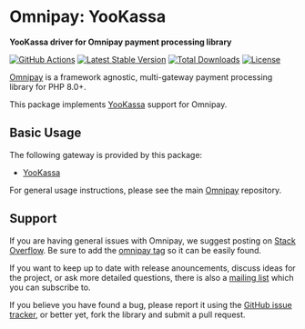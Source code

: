 # Omnipay: YooKassa

**YooKassa driver for Omnipay payment processing library**

[![GitHub Actions](https://github.com/arhitov/omnipay-yookassa/workflows/Tests/badge.svg)](https://github.com/arhitov/omnipay-yookassa/actions)
[![Latest Stable Version](https://poser.pugx.org/arhitov/omnipay-yookassa/v)](//packagist.org/packages/arhitov/omnipay-yookassa) 
[![Total Downloads](https://poser.pugx.org/arhitov/omnipay-yookassa/downloads)](//packagist.org/packages/arhitov/omnipay-yookassa) 
[![License](https://poser.pugx.org/arhitov/omnipay-yookassa/license)](//packagist.org/packages/arhitov/omnipay-yookassa)

[Omnipay](https://github.com/omnipay/omnipay) is a framework agnostic, multi-gateway payment
processing library for PHP 8.0+.

This package implements [YooKassa](https://yookassa.ru/) support for Omnipay.

## Basic Usage

The following gateway is provided by this package:

* [YooKassa](https://yookassa.ru/)

For general usage instructions, please see the main [Omnipay](https://github.com/omnipay/omnipay) repository.

## Support

If you are having general issues with Omnipay, we suggest posting on
[Stack Overflow](http://stackoverflow.com/). Be sure to add the
[omnipay tag](http://stackoverflow.com/questions/tagged/omnipay) so it can be easily found.

If you want to keep up to date with release anouncements, discuss ideas for the project,
or ask more detailed questions, there is also a [mailing list](https://groups.google.com/forum/#!forum/omnipay) which
you can subscribe to.

If you believe you have found a bug, please report it using the [GitHub issue tracker](https://github.com/arhitov/omnipay-yookassa/issues),
or better yet, fork the library and submit a pull request.
